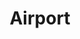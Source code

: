 ---
inv_num: 2011-014
add_credit:
url: 2011-014-airport
title: Airport
year: '2011'
display_year: '2011'
medium: Open IEEE 802.11 Network
dims:
pitch: "​Wifi network in gallery space. "
ps: "​Decided to do this for the show Pro Tools I had at the Whitney, as I kinda was
  hoping people really wouldn't pay attention to the work....u know the hope was they
  would spend most of the show checking their email on their phones or whatever......
  the rest of the stuff in the show wz best experienced kinda while half paying attention
  to it."
live_url:
youtube:
related_code:
subheading:
download:
commission:
layout: things-i-made
---